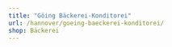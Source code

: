 ```yaml
---
title: "Göing Bäckerei-Konditorei"
url: /hannover/goeing-baeckerei-konditorei/
shop: Bäckerei
---
```


